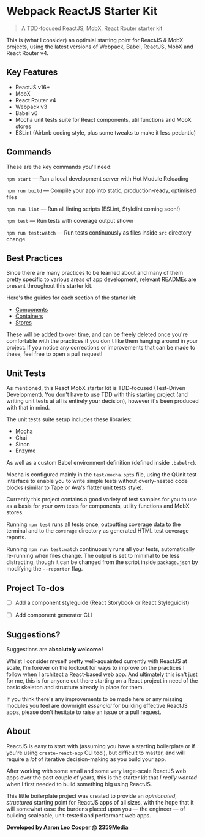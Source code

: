 # Webpack ReactJS Starter Kit

> A TDD-focused ReactJS, MobX, React Router starter kit

This is (what I consider) an optimial starting point for ReactJS & MobX projects, using the latest versions of Webpack, Babel, ReactJS, MobX and React Router v4.


## Key Features

- ReactJS v16+
- MobX
- React Router v4
- Webpack v3
- Babel v6
- Mocha unit tests suite for React components, util functions and MobX stores
- ESLint (Airbnb coding style, plus some tweaks to make it less pedantic)


## Commands

These are the key commands you'll need:

`npm start` — Run a local development server with Hot Module Reloading

`npm run build` — Compile your app into static, production-ready, optimised files

`npm run lint` — Run all linting scripts (ESLint, Stylelint coming soon!)

`npm test` — Run tests with coverage output shown

`npm run test:watch` — Run tests continuously as files inside `src` directory change


## Best Practices

Since there are many practices to be learned about and many of them pretty specific
to various areas of app development, relevant READMEs are present throughout this
starter kit.

Here's the guides for each section of the starter kit:

- [Components](src/components/README.md)
- [Containers](src/containers/README.md)
- [Stores](src/stores/README.md)

These will be added to over time, and can be freely deleted once you're comfortable
with the practices if you don't like them hanging around in your project. If you
notice any corrections or improvements that can be made to these, feel free to open
a pull request!


## Unit Tests

As mentioned, this React MobX starter kit is TDD-focused (Test-Driven Development).
You don't have to use TDD with this starting project (and writing unit tests at all
is entirely your decision), however it's been produced with that in mind.

The unit tests suite setup includes these libraries:

- Mocha
- Chai
- Sinon
- Enzyme

As well as a custom Babel environment definition (defined inside `.babelrc`).

Mocha is configured mainly in the `test/mocha.opts` file, using the QUnit test
interface to enable you to write simple tests without overly-nested code blocks
(similar to Tape or Ava's flatter unit tests style).

Currently this project contains a good variety of test samples for you to use as
a basis for your own tests for components, utility functions and MobX stores.

Running `npm test` runs all tests once, outputting coverage data to the terminal
and to the `coverage` directory as generated HTML test coverage reports.

Running `npm run test:watch` continuously runs all your tests, automatically
re-running when files change. The output is set to minimal to be less distracting,
though it can be changed from the script inside `package.json` by modifying
the `--reporter` flag.


## Project To-dos

- [ ] Add a component styleguide (React Storybook or React Styleguidist)
- [ ] Add component generator CLI


## Suggestions?

Suggestions are **absolutely welcome!**

Whilst I consider myself pretty well-aquainted currently with ReactJS at scale,
I'm forever on the lookout for ways to improve on the practices I follow when I
architect a React-based web app. And ultimately this isn't just for me, this is
for anyone out there starting on a React project in need of the basic skeleton and
structure already in place for them.

If you think there's any improvements to be made here or any missing modules you feel
are downright _essencial_ for building effective ReactJS apps, please don't hesitate
to raise an issue or a pull request.


## About

ReactJS is easy to start with (assuming you have a starting boilerplate or if you're
using `create-react-app` CLI tool), but difficult to master, and will require a _lot_
of iterative decision-making as you build your app.

After working with some small and some very large-scale ReactJS web apps over the past
couple of years, this is the starter kit that _I really wanted_ when I first needed to
build something big using ReactJS.

This little boilerplate project was created to provide an _opinionated_, _structured_
starting point for ReactJS apps of all sizes, with the hope that it will somewhat ease
the burdens placed upon you — the engineer — of building scaleable, unit-tested and
performant web apps.

**Developed by [Aaron Leo Cooper](http://webdevdiaries.com) @
[2359Media](https://2359media.com)**

